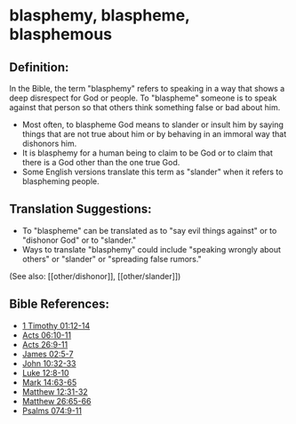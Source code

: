 # blasphemy, blaspheme, blasphemous #

## Definition: ##

In the Bible, the term "blasphemy" refers to speaking in a way that shows a deep disrespect for God or people. To "blaspheme" someone is to speak against that person so that others think something false or bad about him.

* Most often, to blaspheme God means to slander or insult him by saying things that are not true about him or by behaving in an immoral way that dishonors him.
* It is blasphemy for a human being to claim to be God or to claim that there is a God other than the one true God.
* Some English versions translate this term as "slander" when it refers to blaspheming people.

## Translation Suggestions: ##

* To "blaspheme" can be translated as to "say evil things against" or to "dishonor God" or to "slander."
* Ways to translate "blasphemy" could include "speaking wrongly about others" or "slander" or "spreading false rumors."

(See also: [[other/dishonor]], [[other/slander]])

## Bible References: ##

* [1 Timothy 01:12-14](en/tn/1ti/help/01/12)
* [Acts 06:10-11](en/tn/act/help/06/10)
* [Acts 26:9-11](en/tn/act/help/26/09)
* [James 02:5-7](en/tn/jas/help/02/05)
* [John 10:32-33](en/tn/jhn/help/10/32)
* [Luke 12:8-10](en/tn/luk/help/12/08)
* [Mark 14:63-65](en/tn/mrk/help/14/63)
* [Matthew 12:31-32](en/tn/mat/help/12/31)
* [Matthew 26:65-66](en/tn/mat/help/26/65)
* [Psalms 074:9-11](en/tn/psa/help/74/09)